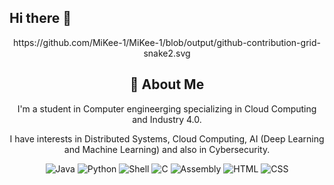 ## Hi there 👋

<div align="center">
   https://github.com/MiKee-1/MiKee-1/blob/output/github-contribution-grid-snake2.svg
</div>

<div align="center">
    <h2>🚀 About Me</h2>
    <p>I'm a student in Computer engineerging specializing in Cloud Computing and Industry 4.0.</p>
    <p>I have interests in Distributed Systems, Cloud Computing, AI (Deep Learning and Machine Learning) and also in Cybersecurity.</p>
</div>


<div align="center">
    <img src="https://img.shields.io/badge/Java-007396?style=for-the-badge&logo=java&logoColor=white" alt="Java" />
    <img src="https://img.shields.io/badge/Python-3776AB?style=for-the-badge&logo=python&logoColor=white" alt="Python" />
    <img src="https://img.shields.io/badge/Shell-4EAA25?style=for-the-badge&logo=gnu-bash&logoColor=white" alt="Shell" />
    <img src="https://img.shields.io/badge/C-00599C?style=for-the-badge&logo=c&logoColor=white" alt="C" />
    <img src="https://img.shields.io/badge/Assembly-6E4C13?style=for-the-badge&logo=gnuassembly&logoColor=white" alt="Assembly" />
    <img src="https://img.shields.io/badge/HTML5-E34F26?style=for-the-badge&logo=html5&logoColor=white" alt="HTML" />
    <img src="https://img.shields.io/badge/CSS3-1572B6?style=for-the-badge&logo=css3&logoColor=white" alt="CSS" />
</div>

